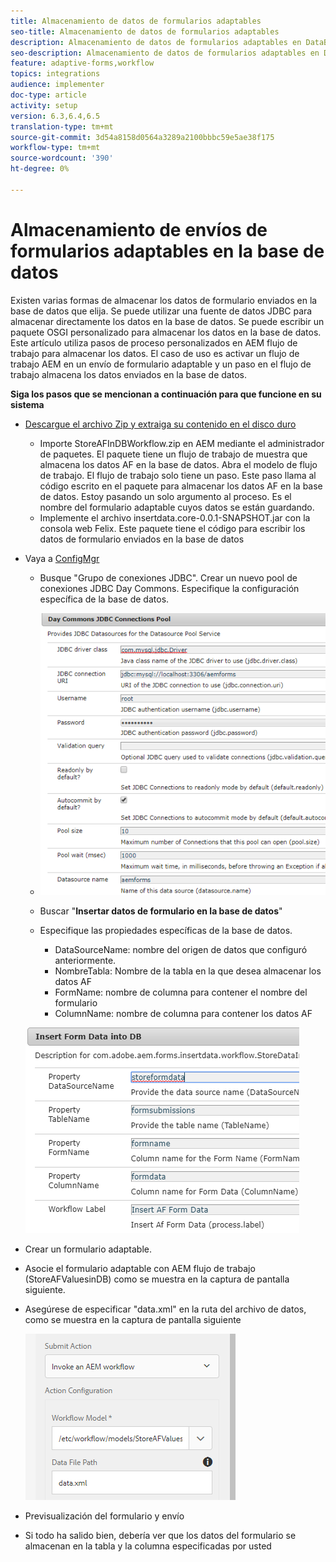 ```yaml
---
title: Almacenamiento de datos de formularios adaptables
seo-title: Almacenamiento de datos de formularios adaptables
description: Almacenamiento de datos de formularios adaptables en DataBase como parte del flujo de trabajo AEM
seo-description: Almacenamiento de datos de formularios adaptables en DataBase como parte del flujo de trabajo AEM
feature: adaptive-forms,workflow
topics: integrations
audience: implementer
doc-type: article
activity: setup
version: 6.3,6.4,6.5
translation-type: tm+mt
source-git-commit: 3d54a8158d0564a3289a2100bbbc59e5ae38f175
workflow-type: tm+mt
source-wordcount: '390'
ht-degree: 0%

---
```



# Almacenamiento de envíos de formularios adaptables en la base de datos

Existen varias formas de almacenar los datos de formulario enviados en la base de datos que elija. Se puede utilizar una fuente de datos JDBC para almacenar directamente los datos en la base de datos. Se puede escribir un paquete OSGI personalizado para almacenar los datos en la base de datos. Este artículo utiliza pasos de proceso personalizados en AEM flujo de trabajo para almacenar los datos.
El caso de uso es activar un flujo de trabajo AEM en un envío de formulario adaptable y un paso en el flujo de trabajo almacena los datos enviados en la base de datos.

**Siga los pasos que se mencionan a continuación para que funcione en su sistema**

* [Descargue el archivo Zip y extraiga su contenido en el disco duro](assets/storeafdataindb.zip)

   * Importe StoreAFInDBWorkflow.zip en AEM mediante el administrador de paquetes. El paquete tiene un flujo de trabajo de muestra que almacena los datos AF en la base de datos. Abra el modelo de flujo de trabajo. El flujo de trabajo solo tiene un paso. Este paso llama al código escrito en el paquete para almacenar los datos AF en la base de datos. Estoy pasando un solo argumento al proceso. Es el nombre del formulario adaptable cuyos datos se están guardando.
   * Implemente el archivo insertdata.core-0.0.1-SNAPSHOT.jar con la consola web Felix. Este paquete tiene el código para escribir los datos de formulario enviados en la base de datos

* Vaya a [ConfigMgr](http://localhost:4502/system/console/configMgr)

   * Busque &quot;Grupo de conexiones JDBC&quot;. Crear un nuevo pool de conexiones JDBC Day Commons. Especifique la configuración específica de la base de datos.

   * ![grupo de conexiones jdbc](assets/jdbc-connection-pool.png)
   * Buscar &quot;**Insertar datos de formulario en la base de datos**&quot;
   * Especifique las propiedades específicas de la base de datos.
      * DataSourceName: nombre del origen de datos que configuró anteriormente.
      * NombreTabla: Nombre de la tabla en la que desea almacenar los datos AF
      * FormName: nombre de columna para contener el nombre del formulario
      * ColumnName: nombre de columna para contener los datos AF

   ![insertdata](assets/insertdata.PNG)

* Crear un formulario adaptable.

* Asocie el formulario adaptable con AEM flujo de trabajo (StoreAFValuesinDB) como se muestra en la captura de pantalla siguiente.

* Asegúrese de especificar &quot;data.xml&quot; en la ruta del archivo de datos, como se muestra en la captura de pantalla siguiente

   ![envío](assets/submissionafforms.png)

* Previsualización del formulario y envío

* Si todo ha salido bien, debería ver que los datos del formulario se almacenan en la tabla y la columna especificadas por usted



